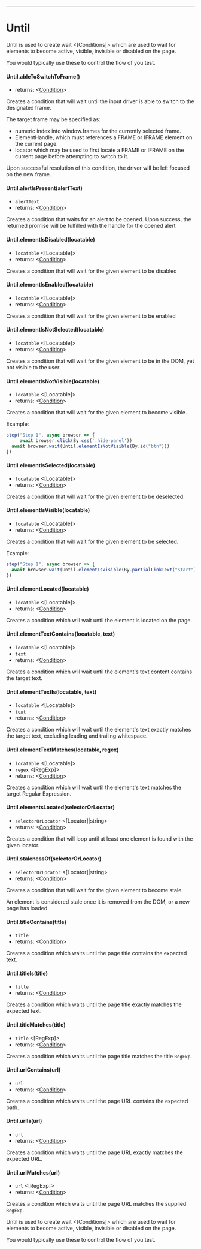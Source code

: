 -------
# Until

Until is used to create wait <[Conditions]> which are used to wait for elements to become active, visible, invisible or disabled on the page.

You would typically use these to control the flow of you test.

#### Until.ableToSwitchToFrame()
* returns: <[Condition]> 

Creates a condition that will wait until the input driver is able to switch to the designated frame.

The target frame may be specified as:
- numeric index into window.frames for the currently selected frame.
- ElementHandle, which must references a FRAME or IFRAME element on the current page.
- locator which may be used to first locate a FRAME or IFRAME on the current page before attempting to switch to it.

Upon successful resolution of this condition, the driver will be left focused on the new frame.

#### Until.alertIsPresent(alertText)
* `alertText` <string>  
* returns: <[Condition]> 

Creates a condition that waits for an alert to be opened. Upon success, the returned promise will be fulfilled with the handle for the opened alert

#### Until.elementIsDisabled(locatable)
* `locatable` <[Locatable]>  
* returns: <[Condition]> 

Creates a condition that will wait for the given element to be disabled

#### Until.elementIsEnabled(locatable)
* `locatable` <[Locatable]>  
* returns: <[Condition]> 

Creates a condition that will wait for the given element to be enabled

#### Until.elementIsNotSelected(locatable)
* `locatable` <[Locatable]>  
* returns: <[Condition]> 

Creates a condition that will wait for the given element to be in the DOM, yet not visible to the user

#### Until.elementIsNotVisible(locatable)
* `locatable` <[Locatable]>  
* returns: <[Condition]> 

Creates a condition that will wait for the given element to become visible.

Example:
```typescript
step("Step 1", async browser => {
	 await browser.click(By.css('.hide-panel'))
  await browser.wait(Until.elementIsNotVisible(By.id("btn")))
})
```

#### Until.elementIsSelected(locatable)
* `locatable` <[Locatable]>  
* returns: <[Condition]> 

Creates a condition that will wait for the given element to be deselected.

#### Until.elementIsVisible(locatable)
* `locatable` <[Locatable]>  
* returns: <[Condition]> 

Creates a condition that will wait for the given element to be selected.

Example:
```typescript
step("Step 1", async browser => {
  await browser.wait(Until.elementIsVisible(By.partialLinkText("Start")))
})
```

#### Until.elementLocated(locatable)
* `locatable` <[Locatable]>  
* returns: <[Condition]> 

Creates a condition which will wait until the element is located on the page.

#### Until.elementTextContains(locatable, text)
* `locatable` <[Locatable]>  
* `text` <string>  
* returns: <[Condition]> 

Creates a condition which will wait until the element's text content contains the target text.

#### Until.elementTextIs(locatable, text)
* `locatable` <[Locatable]>  
* `text` <string>  
* returns: <[Condition]> 

Creates a condition which will wait until the element's text exactly matches the target text, excluding leading and trailing whitespace.

#### Until.elementTextMatches(locatable, regex)
* `locatable` <[Locatable]>  
* `regex` <[RegExp]>  
* returns: <[Condition]> 

Creates a condition which will wait until the element's text matches the target Regular Expression.

#### Until.elementsLocated(selectorOrLocator)
* `selectorOrLocator` <[Locator]|string>  
* returns: <[Condition]> 

Creates a condition that will loop until at least one element is found with the given locator.

#### Until.stalenessOf(selectorOrLocator)
* `selectorOrLocator` <[Locator]|string>  
* returns: <[Condition]> 

Creates a condition that will wait for the given element to become stale.

An element is considered stale once it is removed from the DOM, or a new page has loaded.

#### Until.titleContains(title)
* `title` <string>  
* returns: <[Condition]> 

Creates a condition which waits until the page title contains the expected text.

#### Until.titleIs(title)
* `title` <string>  
* returns: <[Condition]> 

Creates a condition which waits until the page title exactly matches the expected text.

#### Until.titleMatches(title)
* `title` <[RegExp]>  
* returns: <[Condition]> 

Creates a condition which waits until the page title matches the title `RegExp`.

#### Until.urlContains(url)
* `url` <string>  
* returns: <[Condition]> 

Creates a condition which waits until the page URL contains the expected path.

#### Until.urlIs(url)
* `url` <string>  
* returns: <[Condition]> 

Creates a condition which waits until the page URL exactly matches the expected URL.

#### Until.urlMatches(url)
* `url` <[RegExp]>  
* returns: <[Condition]> 

Creates a condition which waits until the page URL matches the supplied `RegExp`.


Until is used to create wait <[Conditions]> which are used to wait for elements to become active, visible, invisible or disabled on the page.

You would typically use these to control the flow of you test.


[Condition]: api/Condition.md